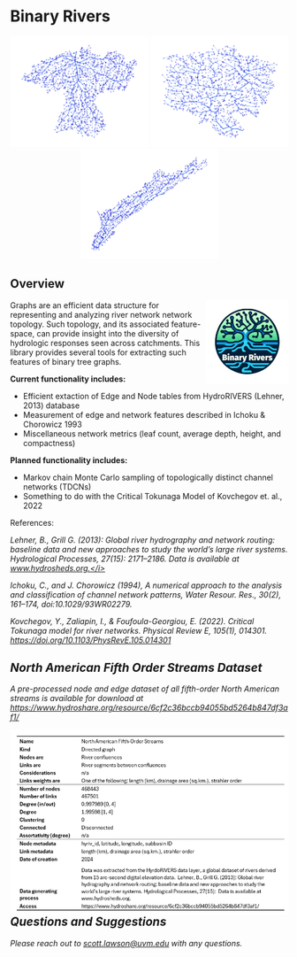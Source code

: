 # Binary Rivers

<div style="text-align: center; clear: both;">
<img src="images/70434886.png" width="250"/> <img src="images/70584177.png" width="250"/> <img src="images/70671495.png" width="250"/>
</div>


## Overview
<img align="right" src="images/logo.png" width=150>
Graphs are an efficient data structure for representing and analyzing river network network topology. Such topology, and its associated feature-space, can provide insight into the diversity of hydrologic responses seen across catchments. This library provides several tools for extracting such features of binary tree graphs.

<b>Current functionality includes:</b>

 - Efficient extaction of Edge and Node tables from HydroRIVERS (Lehner, 2013) database
  - Measurement of edge and network features described in Ichoku & Chorowicz 1993
  - Miscellaneous network metrics (leaf count, average depth, height, and compactness)

<b>Planned functionality includes:</b>

 - Markov chain Monte Carlo sampling of topologically distinct channel networks (TDCNs)
 - Something to do with the Critical Tokunaga Model of Kovchegov et. al., 2022

  

References:

<i>Lehner, B., Grill G. (2013): Global river hydrography and network routing: baseline data and
new approaches to study the world’s large river systems. Hydrological Processes, 27(15):
2171–2186. Data is available at www.hydrosheds.org.</i>

<i>Ichoku, C., and J. Chorowicz (1994), A numerical approach to the analysis and classification of channel network patterns, Water Resour. Res., 30(2), 161–174, doi:10.1029/93WR02279.</i>

<i>Kovchegov, Y., Zaliapin, I., & Foufoula-Georgiou, E. (2022). Critical Tokunaga model for river networks. Physical Review E, 105(1), 014301. https://doi.org/10.1103/PhysRevE.105.014301 </i>

## North American Fifth Order Streams Dataset

A pre-processed node and edge dataset of all fifth-order North American streams is available for download at https://www.hydroshare.org/resource/6cf2c36bccb94055bd5264b847df3af1/

<img align="left" src="images/network_card.png">  


## Questions and Suggestions

Please reach out to scott.lawson@uvm.edu with any questions.